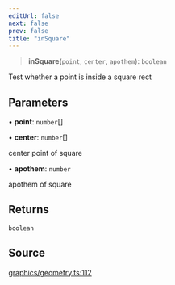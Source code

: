 ```yaml
---
editUrl: false
next: false
prev: false
title: "inSquare"
---
```


> **inSquare**(`point`, `center`, `apothem`): `boolean`

Test whether a point is inside a square rect

## Parameters

• **point**: `number`[]

• **center**: `number`[]

center point of square

• **apothem**: `number`

apothem of square

## Returns

`boolean`

## Source

[graphics/geometry.ts:112](https://github.com/dgmjs/dgmjs/blob/main/packages/core/src/graphics/geometry.ts#L112)
